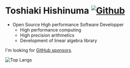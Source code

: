 # Toshiaki Hishinuma [![Github](https://img.shields.io/github/followers/t-hishinuma?label=Follow&style=social)](https://github.com/t-hishinuma)
- Open Source High performance Software Developper
    - High performance computing
    - High precision arithmetics
    - Development of linear algebra library

I'm looking for [GitHub sponsors](https://github.com/sponsors/t-hishinuma).

![Top Langs](https://github-readme-stats.vercel.app/api/top-langs/?username=t-hishinuma&hide=html)
